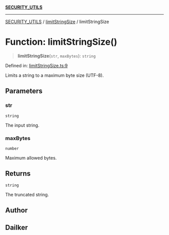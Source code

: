 [**SECURITY_UTILS**](../../README.md)

***

[SECURITY_UTILS](../../README.md) / [limitStringSize](../README.md) / limitStringSize

# Function: limitStringSize()

> **limitStringSize**(`str`, `maxBytes`): `string`

Defined in: [limitStringSize.ts:9](https://github.com/dailker/everyutil/blob/26e2bb73429918cf0d08899e9efd90b82a42c92e/src/security/limitStringSize.ts#L9)

Limits a string to a maximum byte size (UTF-8).

## Parameters

### str

`string`

The input string.

### maxBytes

`number`

Maximum allowed bytes.

## Returns

`string`

The truncated string.

## Author

## Dailker

